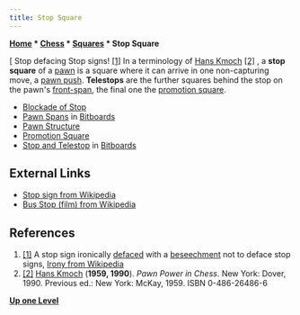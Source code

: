 ```yaml
---
title: Stop Square
---
```

**[Home](Home "Home") \* [Chess](Chess "Chess") \* [Squares](Squares "Squares") \* Stop Square**



[ Stop defacing Stop signs! <a id="cite-note-1" href="#cite-ref-1">[1]</a>
In a terminology of [Hans Kmoch](Hans_Kmoch "Hans Kmoch") <a id="cite-note-2" href="#cite-ref-2">[2]</a> , a **stop square** of a [pawn](Pawn "Pawn") is a square where it can arrive in one non-capturing move, a [pawn push](Pawn_Push "Pawn Push"). **Telestops** are the further squares behind the stop on the pawn's [front-span](Pawn_Spans "Pawn Spans"), the final one the [promotion square](Promotion_Square "Promotion Square"). 






* [Blockade of Stop](Blockade_of_Stop "Blockade of Stop")
* [Pawn Spans](Pawn_Spans "Pawn Spans") in [Bitboards](Bitboards "Bitboards")
* [Pawn Structure](Pawn_Structure "Pawn Structure")
* [Promotion Square](Promotion_Square "Promotion Square")
* [Stop and Telestop](Pawn_Spans#StopandDistantStop "Pawn Spans") in [Bitboards](Bitboards "Bitboards")


## External Links


* [Stop sign from Wikipedia](https://en.wikipedia.org/wiki/Stop_sign)
* [Bus Stop (film) from Wikipedia](https://en.wikipedia.org/wiki/Bus_Stop_%28film%29)


## References


1. <a id="cite-ref-1" href="#cite-note-1">[1]</a> A stop sign ironically [defaced](https://en.wikipedia.org/wiki/Defacement_%28vandalism%29) with a [beseechment](https://en.wiktionary.org/wiki/beseechment) not to deface stop signs, [Irony from Wikipedia](https://en.wikipedia.org/wiki/Irony)
2. <a id="cite-ref-2" href="#cite-note-2">[2]</a> [Hans Kmoch](Hans_Kmoch "Hans Kmoch") (**1959, 1990**). *Pawn Power in Chess*. New York: Dover, 1990. Previous ed.: New York: McKay, 1959. ISBN 0-486-26486-6

**[Up one Level](Squares "Squares")**







 
